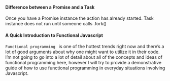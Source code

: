 #### Difference between a Promise and a Task

Once you have a Promise instance the action has already started. Task instance does not run until someone calls .fork()

#### A Quick Introduction to Functional Javascript

`Functional programming ` is one of the hottest trends right now and there’s a lot of good arguments about why one might want to utilize it in their code. I’m not going to go into a lot of detail about all of the concepts and ideas of functional programming here, however I will try to provide a demonstrative guide of how to use functional programming in everyday situations involving Javascript.